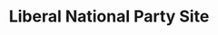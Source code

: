 ---
type: "Example Website"
title: "Liberal National Party Site"
description: "Conducted the redesign and improvement of the Liberal National Party Website. Created a more user-specific layout"
tools: "Wordpress HTML Javascript CSS" 
image: "../../images/demo-pic.jpg"
---